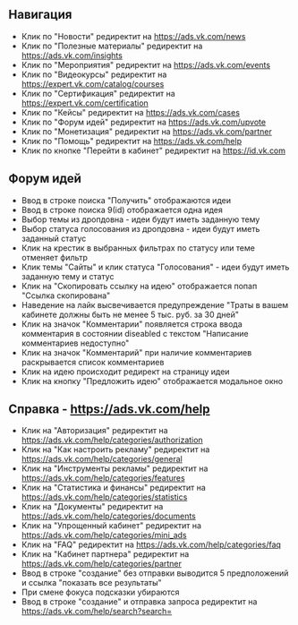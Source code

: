 ## Навигация

- Клик по "Новости" редиректит на https://ads.vk.com/news
- Клик по "Полезные материалы" редиректит на https://ads.vk.com/insights
- Клик по "Мероприятия" редиректит на https://ads.vk.com/events
- Клик по "Видеокурсы" редиректит на https://expert.vk.com/catalog/courses
- Клик по "Сертификация" редиректит на https://expert.vk.com/certification
- Клик по "Кейсы" редиректит на https://ads.vk.com/cases
- Клик по "Форум идей" редиректит на https://ads.vk.com/upvote
- Клик по "Монетизация" редиректит на https://ads.vk.com/partner
- Клик по "Помощь" редиректит на https://ads.vk.com/help
- Клик по кнопке "Перейти в кабинет" редиректит на https://id.vk.com

## Форум идей

- Ввод в строке поиска "Получить" отображаются идеи
- Ввод в строке поиска 9(id) отображается одна идея
- Выбор темы из дропдовна - идеи будут иметь заданную тему
- Выбор статуса голосования из дропдовна - идеи будут иметь заданный статус
- Клик на крестик в выбранных фильтрах по статусу или теме отменяет фильтр
- Клик темы "Сайты" и клик статуса "Голосования" - идеи будут иметь заданную тему и статус
- Клик на "Скопировать ссылку на идею" отображается попап "Ссылка скопирована"
- Наведение на лайк высвечивается предупреждение "Траты в вашем кабинете должны быть не менее 5 тыс. руб. за 30 дней"
- Клик на значок "Комментарии" появляется строка ввода комментария в состоянии diseabled с текстом "Написание комментариев недоступно"
- Клик на значок "Комментарий" при наличие комментариев раскрывается список комментариев
- Клик на идею происходит редирект на страницу идеи
- Клик на кнопку "Предложить идею" отображается модальное окно

## Справка - https://ads.vk.com/help

- Клик на "Авторизация" редиректит на https://ads.vk.com/help/categories/authorization
- Клик на "Как настроить рекламу" редиректит на https://ads.vk.com/help/categories/general
- Клик на "Инструменты рекламы" редиректит на https://ads.vk.com/help/categories/features
- Клик на "Статистика и финансы" редиректит на https://ads.vk.com/help/categories/statistics
- Клик на "Документы" редиректит на https://ads.vk.com/help/categories/documents
- Клик на "Упрощенный кабинет" редиректит на https://ads.vk.com/help/categories/mini_ads
- Клик на "FAQ" редиректит на https://ads.vk.com/help/categories/faq
- Клик на "Кабинет партнера" редиректит на https://ads.vk.com/help/categories/partner
- Ввод в строке "создание" без отправки выводится 5 предположений и ссылка "показать все результаты"
- При смене фокуса подсказки убираются
- Ввод в строке "создание" и отправка запроса редиректит на https://ads.vk.com/help/search?search=
